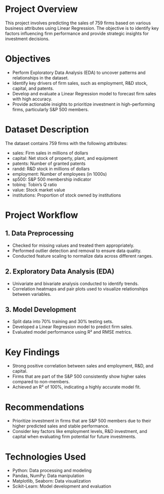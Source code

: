 # Project Overview
This project involves predicting the sales of 759 firms based on various business attributes using Linear Regression. The objective is to identify key factors influencing firm performance and provide strategic insights for investment decisions.

# Objectives
- Perform Exploratory Data Analysis (EDA) to uncover patterns and relationships in the dataset.
- Identify key drivers of firm sales, such as employment, R&D stock, capital, and patents.
- Develop and evaluate a Linear Regression model to forecast firm sales with high accuracy.
- Provide actionable insights to prioritize investment in high-performing firms, particularly S&P 500 members.

# Dataset Description
The dataset contains 759 firms with the following attributes:
- sales: Firm sales in millions of dollars
- capital: Net stock of property, plant, and equipment
- patents: Number of granted patents
- randd: R&D stock in millions of dollars
- employment: Number of employees (in 1000s)
- sp500: S&P 500 membership indicator
- tobinq: Tobin’s Q ratio
- value: Stock market value
- institutions: Proportion of stock owned by institutions

# Project Workflow
## 1. Data Preprocessing

- Checked for missing values and treated them appropriately.
- Performed outlier detection and removal to ensure data quality.
- Conducted feature scaling to normalize data across different ranges.
## 2. Exploratory Data Analysis (EDA)

- Univariate and bivariate analysis conducted to identify trends.
- Correlation heatmaps and pair plots used to visualize relationships between variables.
## 3. Model Development

- Split data into 70% training and 30% testing sets.
- Developed a Linear Regression model to predict firm sales.
- Evaluated model performance using R² and RMSE metrics.

# Key Findings
- Strong positive correlation between sales and employment, R&D, and capital.
- Firms that are part of the S&P 500 consistently show higher sales compared to non-members.
- Achieved an R² of 100%, indicating a highly accurate model fit.
  
# Recommendations
- Prioritize investment in firms that are S&P 500 members due to their higher predicted sales and stable performance.
- Consider key factors like employment levels, R&D investment, and capital when evaluating firm potential for future investments.

# Technologies Used
- Python: Data processing and modeling
- Pandas, NumPy: Data manipulation
- Matplotlib, Seaborn: Data visualization
- Scikit-Learn: Model development and evaluation
